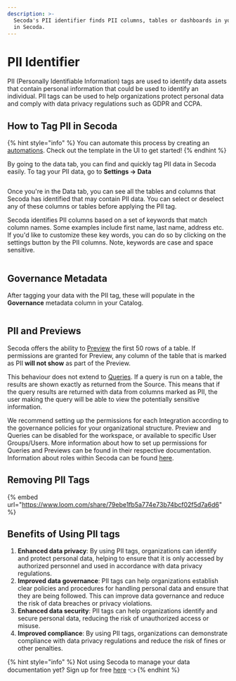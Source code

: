 ```yaml
---
description: >-
  Secoda's PII identifier finds PII columns, tables or dashboards in your data
  in Secoda.
---
```


# PII Identifier

PII (Personally Identifiable Information) tags are used to identify data assets that contain personal information that could be used to identify an individual. PII tags can be used to help organizations protect personal data and comply with data privacy regulations such as GDPR and CCPA.

## **How to Tag PII in Secoda** <a href="#h_3a4bfd6458" id="h_3a4bfd6458"></a>

{% hint style="info" %}
You can automate this process by creating an [automations](../../features/automations/ "mention"). Check out the template in the UI to get started!
{% endhint %}

By going to the data tab, you can find and quickly tag PII data in Secoda easily. To tag your PII data, go to **Settings -> Data**

<figure><img src="https://secoda-public-media-assets.s3.amazonaws.com/0e18030a-19a6-48e5-be3a-389182a2df16.png" alt=""><figcaption></figcaption></figure>

Once you're in the Data tab, you can see all the tables and columns that Secoda has identified that may contain PII data. You can select or deselect any of these columns or tables before applying the PII tag.

Secoda identifies PII columns based on a set of keywords that match column names. Some examples include first name, last name, address etc. If you'd like to customize these key words, you can do so by clicking on the settings button by the PII columns. Note, keywords are case and space sensitive.

<figure><img src="https://secoda-public-media-assets.s3.amazonaws.com/63d4c81d-b8a0-4aca-b7cb-f27c31299f55.gif" alt=""><figcaption></figcaption></figure>

## Governance Metadata

After tagging your data with the PII tag, these will populate in the **Governance** metadata column in your Catalog.

<figure><img src="https://secoda-public-media-assets.s3.amazonaws.com/Screenshot%202023-05-22%20at%203.56.25%20PM.png" alt=""><figcaption></figcaption></figure>

## PII and Previews

Secoda offers the ability to [Preview](../../features/data-previews.md) the first 50 rows of a table. If permissions are granted for Preview, any column of the table that is marked as PII **will not show** as part of the Preview.

This behaviour does not extend to [Queries](../../features/queries/). If a query is run on a table, the results are shown exactly as returned from the Source. This means that if the query results are returned with data from columns marked as PII, the user making the query will be able to view the potentially sensitive information.

We recommend setting up the permissions for each Integration according to the governance policies for your organizational structure. Preview and Queries can be disabled for the workspace, or available to specific User Groups/Users. More information about how to set up permissions for Queries and Previews can be found in their respective documentation. Information about roles within Secoda can be found [here](../../user-management/roles/).

## Removing PII Tags

{% embed url="https://www.loom.com/share/79ebe1fb5a774e73b74bcf02f5d7a6d6" %}

## Benefits of Using PII tags

1. **Enhanced data privacy**: By using PII tags, organizations can identify and protect personal data, helping to ensure that it is only accessed by authorized personnel and used in accordance with data privacy regulations.
2. **Improved data governance**: PII tags can help organizations establish clear policies and procedures for handling personal data and ensure that they are being followed. This can improve data governance and reduce the risk of data breaches or privacy violations.
3. **Enhanced data security**: PII tags can help organizations identify and secure personal data, reducing the risk of unauthorized access or misuse.
4. **Improved compliance**: By using PII tags, organizations can demonstrate compliance with data privacy regulations and reduce the risk of fines or other penalties.

{% hint style="info" %}
Not using Secoda to manage your data documentation yet? Sign up for free [here](http://app.secoda.co/) 👈
{% endhint %}
